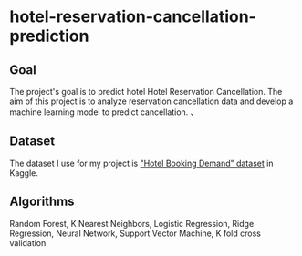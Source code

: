 # hotel-reservation-cancellation-prediction

## Goal
The project's goal is to predict hotel Hotel Reservation Cancellation.
The aim of this project is to analyze reservation cancellation data and develop a machine learning model to predict cancellation. 、

## Dataset
The dataset I use for my project is ["Hotel Booking Demand" dataset](https://www.kaggle.com/datasets/jessemostipak/hotel) in Kaggle.

## Algorithms
Random Forest, K Nearest Neighbors, Logistic Regression, Ridge Regression, Neural Network, Support Vector Machine, K fold cross validation
